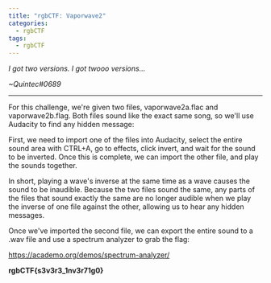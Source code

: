 ```yaml
---
title: "rgbCTF: Vaporwave2"
categories:
  - rgbCTF
tags:
  - rgbCTF
---
```


*I got two versions. I got twooo versions…*

*~Quintec#0689*

---

For this challenge, we're given two files, vaporwave2a.flac and vaporwave2b.flag. Both files sound like the exact same song, so we'll use Audacity to find any hidden message:

First, we need to import one of the files into Audacity, select the entire sound area with CTRL+A, go to effects, click invert, and wait for the sound to be inverted. Once this is complete, we can import the other file, and play the sounds together. 

In short, playing a wave's inverse at the same time as a wave causes the sound to be inaudible. Because the two files sound the same, any parts of the files that sound exactly the same are no longer audible when we play the inverse of one file against the other, allowing us to hear any hidden messages.

Once we've imported the second file, we can export the entire sound to a .wav file and use a spectrum analyzer to grab the flag:

https://academo.org/demos/spectrum-analyzer/

**rgbCTF{s3v3r3_1nv3r71g0}**
